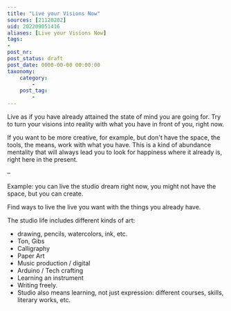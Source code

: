 ```yaml
---
title: "Live your Visions Now"
sources: [21120202]
uid: 202209051416
aliases: [Live your Visions Now]
tags:
-
post_nr:
post_status: draft
post_date: 0000-00-00 00:00:00
taxonomy:
    category:
        -
    post_tag:
        -
---
```


Live as if you have already attained the state of mind you are going for. Try to turn your visions into reality with what you have in front of you, right now.

If you want to be more creative, for example, but don't have the space, the tools, the means, work with what you have. This is a kind of abundance mentality that will always lead you to look for happiness where it already is, right here in the present.

–

Example: you can live the studio dream right now, you might not have the space, but you can create.

Find ways to live the live you want with the things you already have.

The studio life includes different kinds of art:
- drawing, pencils, watercolors, ink, etc.
- Ton, Gibs
- Calligraphy
- Paper Art
- Music production / digital
- Arduino / Tech crafting
- Learning an instrument
- Writing freely.
- Studio also means learning, not just expression: different courses, skills, literary works, etc.